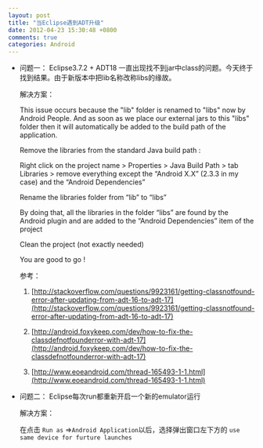 ```yaml
---
layout: post
title: "当Eclipse遇到ADT升级"
date: 2012-04-23 15:30:48 +0800
comments: true
categories: Android
---
```


* 问题一：
Eclipse3.7.2 + ADT18 一直出现找不到jar中class的问题。今天终于找到结果。由于新版本中把lib名称改称libs的缘故。

  解决方案：

  This issue occurs because the "lib" folder is renamed to "libs" now by Android People. And as soon as we place our external jars to this "libs" folder then it will automatically be added to the build path of the application.

  Remove the libraries from the standard Java build path :

  Right click on the project name > Properties > Java Build Path > tab Libraries > remove everything except the “Android X.X” (2.3.3 in my case) and the “Android Dependencies”

  Rename the libraries folder from “lib” to “libs”

  By doing that, all the libraries in the folder “libs” are found by the Android plugin and are added to the “Android Dependencies” item of the project

  Clean the project (not exactly needed)

  You are good to go !

  参考：
  
  1. [http://stackoverflow.com/questions/9923161/getting-classnotfound-error-after-updating-from-adt-16-to-adt-17](http://stackoverflow.com/questions/9923161/getting-classnotfound-error-after-updating-from-adt-16-to-adt-17)

  2. [http://android.foxykeep.com/dev/how-to-fix-the-classdefnotfounderror-with-adt-17](http://android.foxykeep.com/dev/how-to-fix-the-classdefnotfounderror-with-adt-17)

  3. [http://www.eoeandroid.com/thread-165493-1-1.html](http://www.eoeandroid.com/thread-165493-1-1.html)



* 问题二：
Eclipse每次run都重新开启一个新的emulator运行

  解决方案：
  
  在点击 `Run as` ⇒`Android Application`以后，选择弹出窗口左下方的 `use same device for furture launches`